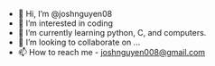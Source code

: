 - 👋 Hi, I’m @joshnguyen08
- 👀 I’m interested in coding
- 🌱 I’m currently learning python, C, and computers.
- 💞️ I’m looking to collaborate on ...
- 📫 How to reach me - joshnguyen008@gmail.com

<!---
joshnguyen08/joshnguyen08 is a ✨ special ✨ repository because its `README.md` (this file) appears on your GitHub profile.
You can click the Preview link to take a look at your changes.
--->
